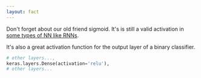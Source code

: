 ```yaml
---
layout: fact
---
```


<Congratz
  achievement="knowing your third activation function"
  message="Remember its acronym: ReLU"
  secondary="We only use it in the hidden layer."
  compact
/>

<div class="text-gray-500 italic mb-8">
  Don't forget about our old friend sigmoid.  It's is still a valid activation 
  in <a href="https://towardsdatascience.com/how-to-choose-the-right-activation-function-for-neural-networks-3941ff0e6f9c">some types of NN like RNNs</a>.

  <p class="text-green-600 not-italic">
    It's also a great activation function for the output layer of a binary classifier.
  </p>
</div>

```py
# other layers...,
keras.layers.Dense(activation='relu'),
# other layers...
```

<style>
  .shiki-container {
    text-align: left;
    width: 50%;
    margin-left: auto;
    margin-right: auto;
  }
</style>